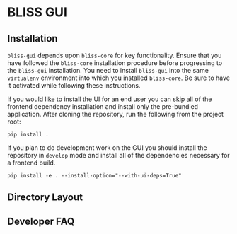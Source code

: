 BLISS GUI
=========

Installation
------------

`bliss-gui` depends upon `bliss-core` for key functionality. Ensure that you have followed the `bliss-core` installation procedure before progressing to the `bliss-gui` installation. You need to install `bliss-gui` into the same `virtualenv` environment into which you installed `bliss-core`. Be sure to have it activated while following these instructions.

If you would like to install the UI for an end user you can skip all of the frontend dependency installation and install only the pre-bundled application. After cloning the repository, run the following from the project root:

```
pip install .
```

If you plan to do development work on the GUI you should install the repository in `develop` mode and install all of the dependencies necessary for a frontend build.

`pip install -e . --install-option="--with-ui-deps=True"`

Directory Layout
----------------

Developer FAQ
-------------
